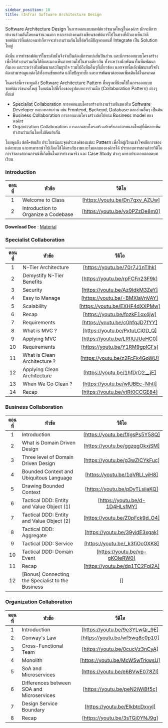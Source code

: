 ```yaml
---
sidebar_position: 10
title: (Infra) Software Architecture Design
---
```


Software Architecture Design
ในการออกแบบซอฟต์แวร์ขนาดใหญ่ในองค์กร มักจะมีการทำงานร่วมกันโดยคนจำนวนมาก หากเราต่างคนต่างเขียนซอฟต์แวร์ไปในทางที่ตัวเองเห็นว่าดี ซอฟต์แวร์ที่แต่ละคนทำก็อาจจะทำงานร่วมกันไม่ได้หรือมีปัญหาตอนที่ Integrate เป็น Solution ใหญ่

ดังนั้น การทำซอฟต์แวร์ในระดับนั้นจึงจำเป็นต้องมีการแบ่งสันปันส่วน และมีการออกแบบโครงสร้างเพื่อให้ทำงานร่วมกันได้ดีและมองเห็นภาพรวมไปในทางเดียวกัน ทั้งระหว่างนักพัฒนาในทีมพัฒนากันเอง และระหว่างทีมพัฒนาและทีมธุรกิจ รวมไปถึงทีมอื่นๆที่เกี่ยวข้อง นอกจากนี้หลังพัฒนาเสร็จยังต้องสามารถดูแลต่อได้ทั้งงานซัพพอร์ต แก้ไขปัญหาบั๊ก และการพัฒนาต่อยอดเพิ่มเติมได้ในอนาคต

ในคอร์สนี้เราจะพูดถึง Software Architecture Pattern พื้นฐานที่นิยมใช้ในการออกแบบซอฟต์แวร์ขนาดใหญ่ โดยเน้นไปที่เรื่องของรูปแบบการร่วมมือ (Collaboration Pattern) ต่างๆ ตั้งแต่

- Specialist Collaboration การออกแบบโครงสร้างทำงานร่วมกันของทีม Software Developer หลากหลายส่วน เช่น Frontend, Backend, Database และส่วนอื่นๆ เป็นต้น
- Business Collaboration การออกแบบโครงสร้างล้อไปตาม Business model ขององค์กร
- Organization Collaboration การออกแบบโครงสร้างสำหรับองค์กรขนาดใหญ่ที่มีหลายทีมทำงานร่วมกันโดยไม่ขัดแย้งกัน

โดยพูดถึง ข้อดี-ข้อเสีย ประโยชน์และจุดประสงค์ของแต่ละ Pattern เพื่อให้ผู้เรียนเข้าใจหลักการของแต่ละแบบ และสามารถนำไปเลือกใช้ได้ตรงกับงานและโมเดลขององค์กรได้ ประกอบการสอนด้วยวิดีโอการจำลองสถานการณ์ที่เกิดขึ้นในการทำงานจริง และ Case Study ต่างๆ แทรกประกอบตลอดบทเรียน

### Introduction

| ตอนที่ | หัวข้อ                              |             วีดีโอ             |
| :----: | ----------------------------------- | :----------------------------: |
|   1    | Welcome to Class                    | [https://youtu.be/Dn7qxv_AZUw] |
|   2    | Introduction to Organize a Codebase | [https://youtu.be/yx0PZzDe8m0] |

**Download Doc** : [Material](./Document/Infra_software-architecture-design/Material.pdf)

### Specialist Collaboration

| ตอนที่ | หัวข้อ                       |             วีดีโอ             |
| :----: | ---------------------------- | :----------------------------: |
|   1    | N-Tier Architecture          | [https://youtu.be/70r7J1nTlhk] |
|   2    | Demystify N-Tier Benefits    | [https://youtu.be/rpFCFn23F9k] |
|   3    | Security                     | [https://youtu.be/Az9IdkM3ZeY] |
|   4    | Easy to Manage               | [https://youtu.be/-BMXlaVnVAY] |
|   5    | Scalability                  | [https://youtu.be/EXHF4dXXPMw] |
|   6    | Recap                        | [https://youtu.be/fozkF1ox4jw] |
|   7    | Requirements                 | [https://youtu.be/c0hfqJD7fYY] |
|   8    | What is MVC ?                | [https://youtu.be/PxtuLCiGD_Q] |
|   9    | Applying MVC                 | [https://youtu.be/LRfIUJUeHC0] |
|   10   | Requirements                 | [https://youtu.be/Y1RM9gpIGFs] |
|   11   | What is Clean Architecture ? | [https://youtu.be/z2FcFk4GoWU] |
|   12   | Applying Clean Architecture  | [https://youtu.be/1hfDrD2__jE] |
|   13   | When We Go Clean ?           | [https://youtu.be/wIUBEc-NhtI] |
|   14   | Recap                        | [https://youtu.be/vtRt0CCGE84] |

### Business Collaboration

| ตอนที่ | หัวข้อ                                            |             วีดีโอ             |
| :----: | ------------------------------------------------- | :----------------------------: |
|   1    | Introduction                                      | [https://youtu.be/fXgsPs5Y58Q] |
|   2    | What is Domain Driven Design                      | [https://youtu.be/ggzqgOkxjSM] |
|   3    | Three level of Domain Driven Design               | [https://youtu.be/g3wZICYkFuc] |
|   4    | Bounded Context and Ubiquitous Language           | [https://youtu.be/1qVRLI_yiH8] |
|   5    | Drawing Bounded Context                           | [https://youtu.be/pDyTLsiiaKQ] |
|   6    | Tactical DDD: Entity and Value Object (1)         | [https://youtu.be/d-1D4HLsfMY] |
|   7    | Tactical DDD: Entity and Value Object (2)         | [https://youtu.be/Z0pFck9d_O4] |
|   8    | Tactical DDD: Aggregate                           | [https://youtu.be/39yidE3xgak] |
|   9    | Tactical DDD: Service                             | [https://youtu.be/_k3fiOcOXK8] |
|   10   | Tactical DDD: Domain Event                        | [https://youtu.be/vp-gKOIeRW0] |
|   11   | Recap                                             | [https://youtu.be/dg1TC2Fgl2A] |
|   12   | [Bonus] Connecting the Specialist to the Business |               []               |

### Organization Collaboration

| ตอนที่ | หัวข้อ                                    |             วีดีโอ             |
| :----: | ----------------------------------------- | :----------------------------: |
|   1    | Introduction                              | [https://youtu.be/9e3YLwQr_9E] |
|   2    | Conway's Law                              | [https://youtu.be/wf5wq8c0p10] |
|   3    | Cross-Functional Team                     | [https://youtu.be/0cucVz3nCyA] |
|   4    | Monolith                                  | [https://youtu.be/McW5wTrkwsU] |
|   5    | SoA and Microservices                     | [https://youtu.be/e6BVwE078ZI] |
|   6    | Differences between SOA and Microservices | [https://youtu.be/peN2iWiBf5c] |
|   7    | Design Service Boundary                   | [https://youtu.be/EIkbtcDxvyI] |
|   8    | Recap                                     | [https://youtu.be/3sTGj0YNJ9g] |
